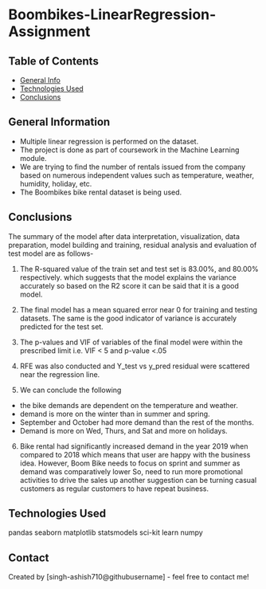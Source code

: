 # Boombikes-LinearRegression-Assignment



## Table of Contents
* [General Info](#general-information)
* [Technologies Used](#technologies-used)
* [Conclusions](#conclusions)

<!-- You can include any other section that is pertinent to your problem -->

## General Information
- Multiple linear regression is performed on the dataset.
- The project is done as part of coursework in the Machine Learning module.
- We are trying to find the number of rentals issued from the company based on numerous independent values such as temperature, weather, humidity, holiday, etc.
- The Boombikes bike rental dataset is being used.

<!-- You don't have to answer all the questions - just the ones relevant to your project. -->

## Conclusions

The summary of the model after data interpretation, visualization, data preparation, model building and training, residual analysis and evaluation of test model are as follows-

1) The R-squared value of the train set and test set is 83.00%, and 80.00% respectively. which suggests that the model explains the variance accurately so based on the R2 score it can be said that it is a good model. 

2) The final model has a mean squared error near 0 for training and testing datasets. The same is the good indicator of variance is accurately predicted for the test set. 

3) The p-values and VIF of variables of the final model were within the prescribed limit i.e. VIF < 5 and p-value <.05 

4) RFE was also conducted and Y_test vs y_pred residual were scattered near the regression line.  

5) We can conclude the following 
- the bike demands are dependent on the temperature and weather.
- demand is more on the winter than in summer and spring. 
- September and October had more demand than the rest of the months. 
- Demand is more on Wed, Thurs, and Sat and more on holidays. 

6) Bike rental had significantly increased demand in the year 2019 when compared to 2018 which means that user are happy with the business idea. However, Boom Bike needs to focus on sprint and summer as demand was comparatively lower So, need to run more promotional activities to drive the sales up another suggestion can be turning casual customers as regular customers to have repeat business.  


## Technologies Used
pandas
seaborn
matplotlib
statsmodels
sci-kit learn
numpy

<!-- As the libraries versions keep on changing, it is recommended to mention the version of library used in this project -->



## Contact
Created by [singh-ashish710@githubusername] - feel free to contact me!


<!-- Optional -->
<!-- ## License -->
<!-- This project is open source and available under the [... License](). -->

<!-- You don't have to include all sections - just the one's relevant to your project -->
